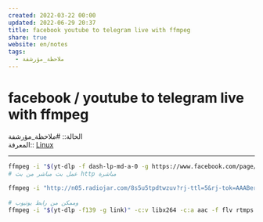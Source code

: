 ```yaml
---  
created: 2022-03-22 00:00  
updated: 2022-06-29 20:37  
title: facebook youtube to telegram live with ffmpeg  
share: true  
website: en/notes  
tags:  
  - ملاحظة_مؤرشفة  
---  
```

  
  
# facebook / youtube to telegram live with ffmpeg  
  
الحالة:: #ملاحظة_مؤرشفة  
المعرفة:: [Linux](Linux)  
  
---  
  
```bash  
ffmpeg -i "$(yt-dlp -f dash-lp-md-a-0 -g https://www.facebook.com/page/videos/id/)" -c:v libx264 -c:a aac -f flv rtmps://dc4-1.rtmp.t.me/s/token  
# عمل بث مباشر من بث http مباشرة  
  
ffmpeg -i "http://n05.radiojar.com/8s5u5tpdtwzuv?rj-ttl=5&rj-tok=AAABeray1BUAaNFktO4VGQX0CQ" -c:v libx264 -c:a aac -f flv rtmps://dc4-1.rtmp.t.me/s/secret_token  
  
# وممكن من رابط يوتيوب  
ffmpeg -i "$(yt-dlp -f139 -g link)" -c:v libx264 -c:a aac -f flv rtmps://dc4-1.rtmp.t.me/s/secret_token  
```  
